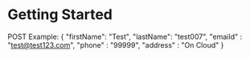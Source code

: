 # Getting Started

POST Example:
{
    "firstName": "Test",
    "lastName": "test007",
    "emaiId" : "test@test123.com",
    "phone" : "99999",
    "address" : "On Cloud" 
}